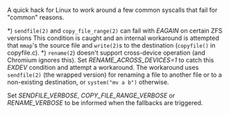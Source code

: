 A quick hack for Linux to work around a few common syscalls that fail for "common" reasons.

*) `sendfile(2)` and `copy_file_range(2)` can fail with *EAGAIN* on certain ZFS versions
   This condition is caught and an internal workaround is attempted that `mmap`'s the
   source file and `write(2)`s to the destination (`copyfile()` in copyfile.c).
*) `rename(2`) doesn't support cross-device operation (and Chromium ignores this).
   Set *RENAME_ACROSS_DEVICES=1* to catch this *EXDEV* condition and attempt a workaround.
   The workaround uses `sendfile(2)` (the wrapped version) for renaming a file to another file
   or to a non-existing destination, or `system("mv a b")` otherwise.

Set *SENDFILE_VERBOSE*, *COPY_FILE_RANGE_VERBOSE* or *RENAME_VERBOSE* to be informed when
the fallbacks are triggered.
